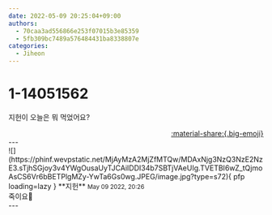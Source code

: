 ```yaml
---
date: 2022-05-09 20:25:04+09:00
authors:
  - 70caa3ad556866e253f07015b3e85359
  - 5fb309bc7489a576484431ba8338807e
categories:
  - Jiheon
---
```


# 1-14051562

<div class="post-container" markdown="1">
<div class="content-container md-sidebar__scrollwrap" markdown="1">

지헌이 오늘은 뭐 먹었어요?

</div>
</div>

<div style="text-align: right;" markdown="1">
<a href="https://weverse.io/fromis9/fanpost/1-14051562" style="text-align: right;">:material-share:{.big-emoji}</a>
</div>
---

<div class="comments-container md-sidebar__scrollwrap" markdown="1">
<div class="comment" markdown="1">
<div class='id-container' markdown="1">
![](https://phinf.wevpstatic.net/MjAyMzA2MjZfMTQw/MDAxNjg3NzQ3NzE2NzE3.sTjhSGjoy3v4YWgOusaUyTJCAiIDDI34b7SBTjVAeUIg.TVETBI6wZ_tQjmoAsCS6Vr6bBETPlgMZy-YwTa6Gs0wg.JPEG/image.jpg?type=s72){ pfp loading=lazy }
**<span class="artist">지헌</span>** <small>May 09 2022, 20:26</small><br>
</div>
<div class='comment-body' markdown="1">
죽이요🥹
</div>
</div>
</div>
---
